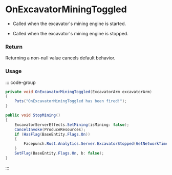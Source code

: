 # OnExcavatorMiningToggled
<Badge type="info" text="Resource"/><Badge type="danger" text="Carbon Compatible"/><Badge type="warning" text="Oxide Compatible"/>
- Called when the excavator's mining engine is started.

- Called when the excavator's mining engine is stopped.

### Return
Returning a non-null value cancels default behavior.

### Usage
::: code-group
```csharp [Example]
private void OnExcavatorMiningToggled(ExcavatorArm excavatorArm)
{
	Puts("OnExcavatorMiningToggled has been fired!");
}
```
```csharp [Source — Assembly-CSharp @ ExcavatorArm]
public void StopMining()
{
	ExcavatorServerEffects.SetMining(isMining: false);
	CancelInvoke(ProduceResources);
	if (HasFlag(BaseEntity.Flags.On))
	{
		Facepunch.Rust.Analytics.Server.ExcavatorStopped(GetNetworkTime() - excavatorStartTime);
	}
	SetFlag(BaseEntity.Flags.On, b: false);
}

```
:::
